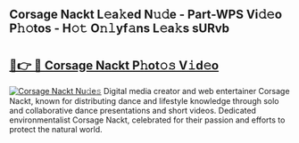 ## Corsage Nackt L𝚎a𝚔ed N𝚞𝚍e - Part-WPS Vi𝚍𝚎o P𝚑𝚘tos - H𝚘𝚝 O𝚗𝚕yf𝚊ns L𝚎a𝚔s sURvb

# <h2><a href="http://kf5tbl9.oniu.top/?m=Corsage+Nackt">🔗👉 🔴 Corsage Nackt P𝚑ot𝚘𝚜 V𝚒d𝚎o</a></h2>

[![Corsage Nackt Nu𝚍e𝚜](https://i.imgur.com/0qMVB7G.gif)](http://kf5tbl9.oniu.top/?m=Corsage+Nackt)
Digital media creator and web entertainer Corsage Nackt, known for distributing dance and lifestyle knowledge through solo and collaborative dance presentations and short videos. Dedicated environmentalist Corsage Nackt, celebrated for their passion and efforts to protect the natural world.  
